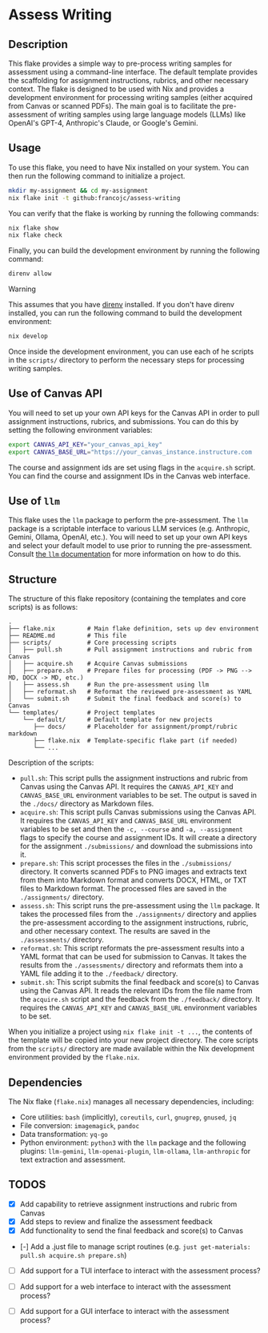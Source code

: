 # Assess Writing

## Description

This flake provides a simple way to pre-process writing samples for assessment using a command-line interface. The default template provides the scaffolding for assignment instructions, rubrics, and other necessary context. The flake is designed to be used with Nix and provides a development environment for processing writing samples (either acquired from Canvas or scanned PDFs). The main goal is to facilitate the pre-assessment of writing samples using large language models (LLMs) like OpenAI's GPT-4, Anthropic's Claude, or Google's Gemini.

## Usage

To use this flake, you need to have Nix installed on your system. You can then run the following command to initialize a project.

```sh
mkdir my-assignment && cd my-assignment
nix flake init -t github:francojc/assess-writing
```

You can verify that the flake is working by running the following commands:

```sh
nix flake show
nix flake check
```

Finally, you can build the development environment by running the following command:

```sh
direnv allow
```

> [!WARNING]
> This assumes that you have [direnv](https://direnv.net/) installed. If you don't have direnv installed, you can run the following command to build the development environment:
>

```sh
nix develop
```

Once inside the development environment, you can use each of he scripts in the `scripts/` directory to perform the necessary steps for processing writing samples.

## Use of Canvas API

You will need to set up your own API keys for the Canvas API in order to pull assignment instructions, rubrics, and submissions. You can do this by setting the following environment variables:

```sh
export CANVAS_API_KEY="your_canvas_api_key"
export CANVAS_BASE_URL="https://your_canvas_instance.instructure.com
```

The course and assignment ids are set using flags in the `acquire.sh` script. You can find the course and assignment IDs in the Canvas web interface.

<!--
-- INFO: assignment picker?
-->

## Use of `llm`

This flake uses the `llm` package to perform the pre-assessment. The `llm` package is a scriptable interface to various LLM services (e.g. Anthropic, Gemini, Ollama, OpenAI, etc.). You will need to set up your own API keys and select your default model to use prior to running the pre-assessment. Consult [the `llm` documentation](https://llm.datasette.io/) for more information on how to do this.

## Structure

The structure of this flake repository (containing the templates and core scripts) is as follows:

```plaintext
.
├── flake.nix         # Main flake definition, sets up dev environment
├── README.md         # This file
├── scripts/          # Core processing scripts
│   ├── pull.sh       # Pull assignment instructions and rubric from Canvas
│   ├── acquire.sh    # Acquire Canvas submissions
│   ├── prepare.sh    # Prepare files for processing (PDF -> PNG --> MD, DOCX -> MD, etc.)
│   ├── assess.sh     # Run the pre-assessment using llm
│   ├── reformat.sh   # Reformat the reviewed pre-assessment as YAML
│   └── submit.sh     # Submit the final feedback and score(s) to Canvas
└── templates/        # Project templates
    └── default/      # Default template for new projects
       ├── docs/      # Placeholder for assignment/prompt/rubric markdown
       ├── flake.nix  # Template-specific flake part (if needed)
       └── ...
```

Description of the scripts:

- `pull.sh`: This script pulls the assignment instructions and rubric from Canvas using the Canvas API. It requires the `CANVAS_API_KEY` and `CANVAS_BASE_URL` environment variables to be set. The output is saved in the `./docs/` directory as Markdown files.
- `acquire.sh`: This script pulls Canvas submissions using the Canvas API. It requires the `CANVAS_API_KEY` and `CANVAS_BASE_URL` environment variables to be set and then the `-c, --course` and `-a, --assignment` flags to specify the course and assignment IDs. It will create a directory for the assignment `./submissions/` and download the submissions into it.
- `prepare.sh`: This script processes the files in the `./submissions/` directory. It converts scanned PDFs to PNG images and extracts text from them into Markdown format and converts DOCX, HTML, or TXT files to Markdown format. The processed files are saved in the `./assignments/` directory.
- `assess.sh`: This script runs the pre-assessment using the `llm` package. It takes the processed files from the `./assignments/` directory and applies the pre-assessment according to the assignment instructions, rubric, and other necessary context. The results are saved in the `./assessments/` directory.
- `reformat.sh`: This script reformats the pre-assessment results into a YAML format that can be used for submission to Canvas. It takes the results from the `./assessments/` directory and reformats them into a YAML file adding it to the `./feedback/` directory.
- `submit.sh`: This script submits the final feedback and score(s) to Canvas using the Canvas API. It reads the relevant IDs from the file name from the `acquire.sh` script and the feedback from the `./feedback/` directory. It requires the `CANVAS_API_KEY` and `CANVAS_BASE_URL` environment variables to be set.

When you initialize a project using `nix flake init -t ...`, the contents of the template will be copied into your new project directory. The core scripts from the `scripts/` directory are made available within the Nix development environment provided by the `flake.nix`.

## Dependencies

The Nix flake (`flake.nix`) manages all necessary dependencies, including:
- Core utilities: `bash` (implicitly), `coreutils`, `curl`, `gnugrep`, `gnused`, `jq`
- File conversion: `imagemagick`, `pandoc`
- Data transformation: `yq-go`
- Python environment: `python3` with the `llm` package and the following plugins: `llm-gemini`, `llm-openai-plugin`, `llm-ollama`, `llm-anthropic` for text extraction and assessment.

## TODOS

- [x] Add capability to retrieve assignment instructions and rubric from Canvas
- [x] Add steps to review and finalize the assessment feedback
- [x] Add functionality to send the final feedback and score(s) to Canvas
- [-] Add a .just file to manage script routines (e.g. `just get-materials: pull.sh acquire.sh prepare.sh`)
- [ ] Add support for a TUI interface to interact with the assessment process?
- [ ] Add support for a web interface to interact with the assessment process?
- [ ] Add support for a GUI interface to interact with the assessment process?


<!--
INFO: Consider a multiple assessment process in which a lower-latency, model is used to evaluate the same assignment multiple times. Then, the final pre-assessment is the summary of the multiple assessments. This potentially allows for a more accurate assessment as any given assessment run may be biased in some way.

Blueprint for Implementing a Multi-Pass Assessment Approach

Based on the README.md and the project structure, here's a blueprint
for implementing a multi-pass assessment:

1. Modify the `assess.sh` script:
   - The core logic for running multiple assessments will reside here.
   - It should take an additional argument or flag to specify the number
     of passes (e.g., `-p 3` for 3 passes).
   - Inside a loop that runs for the specified number of passes:
     - Call the `llm` command for each processed assignment file.
     - Store the output of each pass. A new subdirectory within
       `./assessments/` could be created for each pass (e.g.,
       `./assessments/pass_1/`, `./assessments/pass_2/`, etc.).
     - Consider adding a small delay between passes to avoid overwhelming
       the LLM service or hitting rate limits.

2. Introduce a new script for aggregation: `aggregate.sh`
   - This script will be responsible for taking the results from the
     multiple passes and generating a single, aggregated pre-assessment.
   - It should read the output files from the multiple passes for a
     given assignment.
   - Implement logic to aggregate the results. This could involve:
     - Summarizing textual feedback (e.g., identifying common themes,
       extracting key points). This might require using another LLM call
       or text processing tools.
     - Averaging or combining numerical scores if the assessment provides them.
     - Identifying areas of significant disagreement between passes.
   - The aggregated result should be saved in a new location, perhaps
     `./assessments/aggregate/`, in a format suitable for review
     (e.g., Markdown or a structured format like JSON or YAML).

3. Update the `reformat.sh` script:
   - This script currently reformats a single assessment into YAML.
   - It should be updated to work with the *aggregated* assessment output
     from `./assessments/aggregate/`.
   - Ensure it can correctly parse the aggregated format and convert it
     into the desired YAML structure for submission to Canvas.

4. Update the `submit.sh` script:
   - This script should continue to read the YAML feedback from the
     location where `reformat.sh` places the aggregated feedback
     (e.g., `./feedback/`). No major changes should be needed here,
     as it operates on the final, reformatted feedback.

5. Update the README.md:
   - Add a section explaining the multi-pass assessment approach.
   - Describe the purpose of the new `aggregate.sh` script.
   - Update the usage instructions to reflect the changes in `assess.sh`
     (e.g., how to specify the number of passes) and the addition of
     the `aggregate.sh` step in the workflow.
   - Mention the benefits (reduced bias, improved reliability) and
     potential considerations (increased time, aggregation complexity).

6. Consider updates to the Nix environment (`flake.nix`):
   - If the aggregation process requires new tools or libraries (e.g.,
     for more advanced text processing or JSON/YAML manipulation beyond
     `yq-go`), add them to the `buildInputs` in the `devShell`.
   - Ensure any new scripts (`aggregate.sh`) are executable and
     available in the development environment's PATH.

7. Workflow Changes:
   - The new workflow will be:
     - `pull.sh` (no change)
     - `acquire.sh` (no change)
     - `prepare.sh` (no change)
     - `assess.sh -p <number_of_passes>` (new functionality)
     - `aggregate.sh` (new script)
     - `reformat.sh` (updated to use aggregated output)
     - `submit.sh` (no major change)

Implementation Details & Considerations:

- Error Handling: Ensure robust error handling in `assess.sh` and
  `aggregate.sh` to manage potential failures during LLM calls or
  aggregation.
- Configuration: Consider making the number of passes a configurable
  option, perhaps through an environment variable or a configuration file.
- Aggregation Logic: The most complex part will be the `aggregate.sh`
  script. Start with a simple aggregation method (e.g., averaging scores,
  concatenating feedback with clear separators) and refine it as needed.
  Using an LLM to summarize the multiple feedback outputs could be a
  powerful approach.
- User Feedback: Provide clear feedback to the user during the multi-pass
  assessment and aggregation process, indicating progress and any issues.
-->



